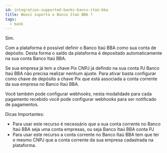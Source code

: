 ```yaml
---
id: integration-supported-banks-banco-itaú-bba
title: Woovi suporta o Banco Itaú BBA ?
tags:
  - bank
---
```


Sim.

Com a plataforma é possível definir o Banco Itaú BBA como sua conta de depósito. Desta forma o saldo da plataforma é depositado automaticamente na sua conta Banco Itaú BBA.

Se sua empresa já tem a chave Pix CNPJ já defindo na sua conta PJ Banco Itaú BBA não precisa realizar nenhum ajuste. Para ativar basta configurar como chave de depósito a chave Pix que está associada a conta corrente da sua empresa no Banco Itaú BBA.

Você também pode configurar webhooks, nesta modalidade para cada pagamento recebido você pode configurar webhooks para ser notificado de pagamentos.

Dicas Importantes:

- Para usar este recurso é necessário que a sua conta corrente no Banco Itaú BBA seja uma conta empresas, ou seja Banco Itaú BBA conta PJ
- Para usar este recurso a conta corrente no Banco Itaú BBA tem que ter o mesmo CNPJ que a conta corrente da sua empresa cadastrada na plataforma.
